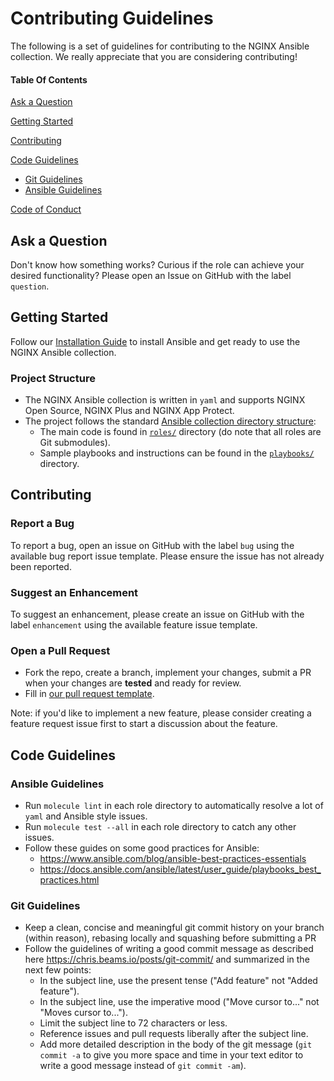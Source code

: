 # Contributing Guidelines

The following is a set of guidelines for contributing to the NGINX Ansible collection. We really appreciate that you are considering contributing!

#### Table Of Contents

[Ask a Question](#ask-a-question)

[Getting Started](#getting-started)

[Contributing](#contributing)

[Code Guidelines](#code-guidelines)

- [Git Guidelines](#git-guidelines)
- [Ansible Guidelines](#ansible-guidelines)

[Code of Conduct](ttps://github.com/nginxinc/ansible-collection-nginx/blob/main/CODE_OF_CONDUCT.md)

## Ask a Question

Don't know how something works? Curious if the role can achieve your desired functionality? Please open an Issue on GitHub with the label `question`.

## Getting Started

Follow our [Installation Guide](https://github.com/nginxinc/ansible-collection-nginx/blob/main/README.md#Installation) to install Ansible and get ready to use the NGINX Ansible collection.

### Project Structure

- The NGINX Ansible collection is written in `yaml` and supports NGINX Open Source, NGINX Plus and NGINX App Protect.
- The project follows the standard [Ansible collection directory structure](https://docs.ansible.com/ansible/latest/dev_guide/developing_collections.html):
  - The main code is found in [`roles/`](https://github.com/nginxinc/ansible-collection-nginx/blob/main/roles/) directory (do note that all roles are Git submodules).
  - Sample playbooks and instructions can be found in the [`playbooks/`](https://github.com/nginxinc/ansible-collection-nginx/blob/main/playbooks/) directory.

## Contributing

### Report a Bug

To report a bug, open an issue on GitHub with the label `bug` using the available bug report issue template. Please ensure the issue has not already been reported.

### Suggest an Enhancement

To suggest an enhancement, please create an issue on GitHub with the label `enhancement` using the available feature issue template.

### Open a Pull Request

- Fork the repo, create a branch, implement your changes, submit a PR when your changes are **tested** and ready for review.
- Fill in [our pull request template](https://github.com/nginxinc/ansible-collection-nginx/blob/main/.github/PULL_REQUEST_TEMPLATE.md).

Note: if you'd like to implement a new feature, please consider creating a feature request issue first to start a discussion about the feature.

## Code Guidelines

### Ansible Guidelines

- Run `molecule lint` in each role directory to automatically resolve a lot of `yaml` and Ansible style issues.
- Run `molecule test --all` in each role directory to catch any other issues.
- Follow these guides on some good practices for Ansible:
  - <https://www.ansible.com/blog/ansible-best-practices-essentials>
  - <https://docs.ansible.com/ansible/latest/user_guide/playbooks_best_practices.html>

### Git Guidelines

- Keep a clean, concise and meaningful git commit history on your branch (within reason), rebasing locally and squashing before submitting a PR
- Follow the guidelines of writing a good commit message as described here <https://chris.beams.io/posts/git-commit/> and summarized in the next few points:
  - In the subject line, use the present tense ("Add feature" not "Added feature").
  - In the subject line, use the imperative mood ("Move cursor to..." not "Moves cursor to...").
  - Limit the subject line to 72 characters or less.
  - Reference issues and pull requests liberally after the subject line.
  - Add more detailed description in the body of the git message (`git commit -a` to give you more space and time in your text editor to write a good message instead of `git commit -am`).
